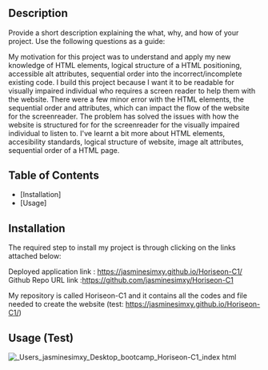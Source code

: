 # <HORISEON-C1>

## Description

Provide a short description explaining the what, why, and how of your project. Use the following questions as a guide:

My motivation for this project was to understand and apply my new knowledge of HTML elements, logical structure of a HTML positioning, accessible alt attributes, sequential order into the incorrect/incomplete existing code.
I build this project because I want it to be readable for visually impaired individual who requires a screen reader to help them with the website. There were a few minor error with the HTML elements, the sequential order and attributes, which can impact the flow of the website for the screenreader.
The problem has solved the issues with how the website is structured for for the screenreader for the visually impaired individual to listen to. 
I've learnt a bit more about HTML elements, accesibility standards, logical structure of website, image alt attributes, sequential order of a HTML page.
## Table of Contents 

- [Installation]
- [Usage]

## Installation


The required step to install my project is through clicking on the links attached below:

Deployed application link : https://jasminesimxy.github.io/Horiseon-C1/
Github Repo URL link :https://github.com/jasminesimxy/Horiseon-C1

My repository is called Horiseon-C1 and it contains all the codes and file needed to create the website (test: https://jasminesimxy.github.io/Horiseon-C1/)

## Usage (Test)



![_Users_jasminesimxy_Desktop_bootcamp_Horiseon-C1_index html](https://user-images.githubusercontent.com/117344360/203197986-eeb3e771-b64c-4092-a671-a27d93fc4d27.png)
